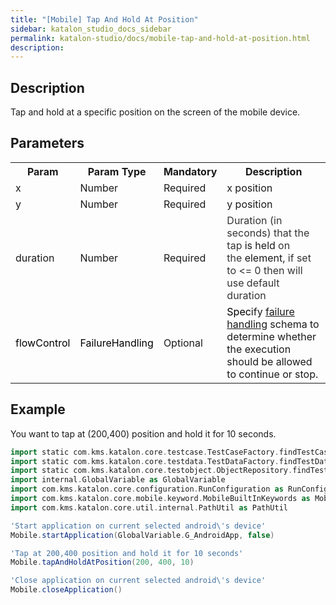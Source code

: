 ```yaml
---
title: "[Mobile] Tap And Hold At Position" 
sidebar: katalon_studio_docs_sidebar
permalink: katalon-studio/docs/mobile-tap-and-hold-at-position.html 
description: 
---
```

Description
-----------

Tap and hold at a specific position on the screen of the mobile device.

Parameters
----------

<table class="wrapped confluenceTable"><colgroup><col><col><col><col></colgroup><tbody><tr class="xtr-0"><th class="xtd-0-0 confluenceTh">Param</th><th class="xtd-0-1 confluenceTh">Param Type</th><th class="xtd-0-2 confluenceTh" colspan="1">Mandatory</th><th class="xtd-0-3 confluenceTh" colspan="1">Description</th></tr><tr class="xtr-1"><td class="xtd-1-0 confluenceTd" colspan="1">x</td><td class="xtd-1-1 confluenceTd" colspan="1">Number</td><td class="xtd-1-2 confluenceTd" colspan="1">Required</td><td class="xtd-1-3 confluenceTd" colspan="1">x position</td></tr><tr class="xtr-2"><td class="xtd-2-0 confluenceTd" colspan="1">y</td><td class="xtd-2-1 confluenceTd" colspan="1">Number</td><td class="xtd-2-2 confluenceTd" colspan="1">Required</td><td class="xtd-2-3 confluenceTd" colspan="1">y position</td></tr><tr class="xtr-3"><td class="xtd-3-0 confluenceTd" colspan="1">duration</td><td class="xtd-3-1 confluenceTd" colspan="1"><span>Number</span></td><td class="xtd-3-2 confluenceTd" colspan="1">Required</td><td class="xtd-3-3 confluenceTd" colspan="1"><span style="color: rgb(52,52,55);">Duration (in seconds) that the tap&nbsp;</span>is held<span style="color: rgb(52,52,55);">&nbsp;on the&nbsp;</span>element,<span style="color: rgb(52,52,55);">&nbsp;if set to &lt;= 0 then will use default duration</span></td></tr><tr class="xtr-4"><td class="xtd-4-0 confluenceTd"><span style="color: rgb(0,0,0);">flowControl</span></td><td class="xtd-4-1 confluenceTd"><span style="color: rgb(0,0,0);">FailureHandling</span></td><td class="xtd-4-2 confluenceTd" colspan="1">Optional</td><td class="xtd-4-3 confluenceTd" colspan="1"><span style="color: rgb(0,0,0);">Spec</span><span>ify </span><a href="https://docs.katalon.com/x/qAAM" rel="nofollow">failure handling</a><span> schema to determine whether the execution should be allowed to continue or stop.</span></td></tr></tbody></table>

  
Example
----------

You want to tap at (200,400) position and hold it for 10 seconds.

```groovy
import static com.kms.katalon.core.testcase.TestCaseFactory.findTestCase
import static com.kms.katalon.core.testdata.TestDataFactory.findTestData
import static com.kms.katalon.core.testobject.ObjectRepository.findTestObject
import internal.GlobalVariable as GlobalVariable
import com.kms.katalon.core.configuration.RunConfiguration as RunConfiguration
import com.kms.katalon.core.mobile.keyword.MobileBuiltInKeywords as Mobile
import com.kms.katalon.core.util.internal.PathUtil as PathUtil

'Start application on current selected android\'s device'
Mobile.startApplication(GlobalVariable.G_AndroidApp, false)

'Tap at 200,400 position and hold it for 10 seconds'
Mobile.tapAndHoldAtPosition(200, 400, 10)

'Close application on current selected android\'s device'
Mobile.closeApplication()
```